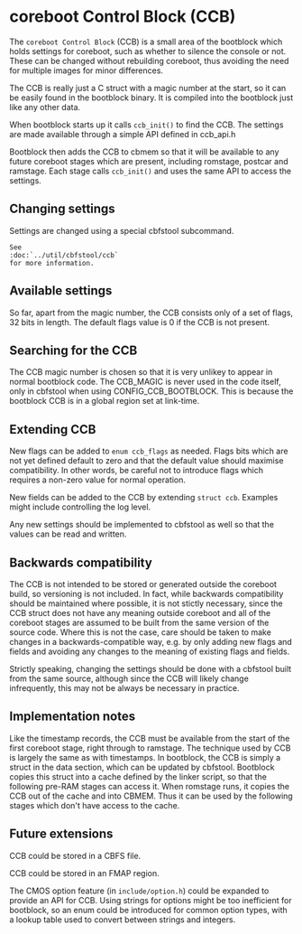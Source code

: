 # coreboot Control Block (CCB)

The `coreboot Control Block` (CCB) is a small area of the bootblock which holds
settings for coreboot, such as whether to silence the console or not. These can
be changed without rebuilding coreboot, thus avoiding the need for multiple
images for minor differences.

The CCB is really just a C struct with a magic number at the start, so it can
be easily found in the bootblock binary. It is compiled into the bootblock
just like any other data.

When bootblock starts up it calls `ccb_init()` to find the CCB. The settings are
made available through a simple API defined in ccb_api.h

Bootblock then adds the CCB to cbmem so that it will be available to any future
coreboot stages which are present, including romstage, postcar and ramstage.
Each stage calls `ccb_init()` and uses the same API to access the settings.

## Changing settings

Settings are changed using a special cbfstool subcommand.

```eval_rst
See
:doc:`../util/cbfstool/ccb`
for more information.
```

## Available settings

So far, apart from the magic number, the CCB consists only of a set of flags,
32 bits in length. The default flags value is 0 if the CCB is not present.

## Searching for the CCB

The CCB magic number is chosen so that it is very unlikey to appear in normal
bootblock code. The CCB_MAGIC is never used in the code itself, only in
cbfstool when using CONFIG_CCB_BOOTBLOCK. This is because the bootblock CCB is
in a global region set at link-time.

## Extending CCB

New flags can be added to `enum ccb_flags` as needed. Flags bits which are not
yet defined default to zero and that the default value should maximise
compatibility. In other words, be careful not to introduce flags which requires
a non-zero value for normal operation.

New fields can be added to the CCB by extending `struct ccb`. Examples might
include controlling the log level.

Any new settings should be implemented  to cbfstool as well so that the values
can be read and written.

## Backwards compatibility

The CCB is not intended to be stored or generated outside the coreboot build,
so versioning is not included. In fact, while backwards compatibility should be
maintained where possible, it is not stictly necessary, since the CCB struct
does not have any meaning outside coreboot and all of the coreboot stages are
assumed to be built from the same version of the source code. Where this is not
the case, care should be taken to make changes in a backwards-compatible way,
e.g. by only adding new flags and fields and avoiding any changes to the meaning
of existing flags and fields.

Strictly speaking, changing the settings should be done with a cbfstool built
from the same source, although since the CCB will likely change infrequently,
this may not be always be necessary in practice.

## Implementation notes

Like the timestamp records, the CCB must be available from the start of the
first coreboot stage, right through to ramstage. The technique used by CCB is
largely the same as with timestamps. In bootblock, the CCB is simply a struct
in the data section, which can be updated by cbfstool. Bootblock copies this
struct into a cache defined by the linker script, so that the following pre-RAM
stages can access it. When romstage runs, it copies the CCB out of the cache
and into CBMEM. Thus it can be used by the following stages which don't have
access to the cache.

## Future extensions

CCB could be stored in a CBFS file.

CCB could be stored in an FMAP region.

The CMOS option feature (in `include/option.h`) could be expanded to provide an
API for CCB. Using strings for options might be too inefficient for bootblock,
so an enum could be introduced for common option types, with a lookup table used
to convert between strings and integers.
